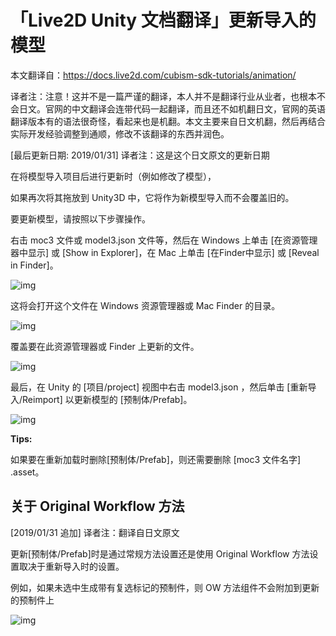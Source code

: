 # 「Live2D Unity 文档翻译」更新导入的模型

本文翻译自：https://docs.live2d.com/cubism-sdk-tutorials/animation/

译者注：注意！这并不是一篇严谨的翻译，本人并不是翻译行业从业者，也根本不会日文。官网的中文翻译会连带代码一起翻译，而且还不如机翻日文，官网的英语翻译版本有的语法很奇怪，看起来也是机翻。本文主要来自日文机翻，然后再结合实际开发经验调整到通顺，修改不该翻译的东西并润色。

[最后更新日期: 2019/01/31] 译者注：这是这个日文原文的更新日期



在将模型导入项目后进行更新时（例如修改了模型），

如果再次将其拖放到 Unity3D 中，它将作为新模型导入而不会覆盖旧的。

要更新模型，请按照以下步骤操作。



右击 moc3 文件或 model3.json 文件等，然后在 Windows 上单击 [在资源管理器中显示] 或 [Show in Explorer]，在 Mac 上单击 [在Finder中显示] 或 [Reveal in Finder]。

![img](https://docs.live2d.com/wp-content/uploads/2017/07/reimport01.png)

这将会打开这个文件在 Windows 资源管理器或 Mac Finder 的目录。

![img](https://docs.live2d.com/wp-content/uploads/2017/07/reimport02-e1499847176980.png)

覆盖要在此资源管理器或 Finder 上更新的文件。

![img](https://docs.live2d.com/wp-content/uploads/2017/07/reimport03-e1499847191895.png)

最后，在 Unity 的 [项目/project] 视图中右击 model3.json ，然后单击 [重新导入/Reimport] 以更新模型的 [预制体/Prefab]。

![img](https://docs.live2d.com/wp-content/uploads/2017/07/reimport04.png)

**Tips:**

如果要在重新加载时删除[预制体/Prefab]，则还需要删除 [moc3 文件名字] .asset。

## 关于 Original Workflow 方法

[2019/01/31 追加] 译者注：翻译自日文原文

更新[预制体/Prefab]时是通过常规方法设置还是使用 Original Workflow 方法设置取决于重新导入时的设置。

例如，如果未选中生成带有复选标记的预制件，则 OW 方法组件不会附加到更新的预制件上

![img](https://docs.live2d.com/wp-content/uploads/2017/06/2019-01-29_17h38_33.png)